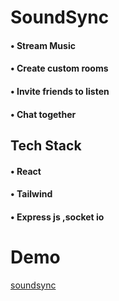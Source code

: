 # SoundSync


#### • Stream Music
#### • Create custom rooms
#### • Invite friends to listen
#### • Chat together

## Tech Stack
#### • React 
#### • Tailwind
#### • Express js ,socket io


# Demo

[soundsync](https://drive.google.com/file/d/18TcC-tLEYzXlyErimS4VNhzLBExV8H7p/view)

